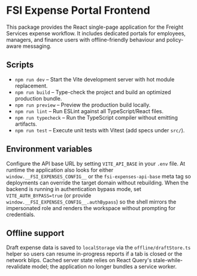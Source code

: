 # FSI Expense Portal Frontend

This package provides the React single-page application for the Freight Services expense workflow. It includes dedicated portals for employees, managers, and finance users with offline-friendly behaviour and policy-aware messaging.

## Scripts

- `npm run dev` – Start the Vite development server with hot module replacement.
- `npm run build` – Type-check the project and build an optimized production bundle.
- `npm run preview` – Preview the production build locally.
- `npm run lint` – Run ESLint against all TypeScript/React files.
- `npm run typecheck` – Run the TypeScript compiler without emitting artifacts.
- `npm run test` – Execute unit tests with Vitest (add specs under `src/`).

## Environment variables

Configure the API base URL by setting `VITE_API_BASE` in your `.env` file. At runtime the application also looks for either `window.__FSI_EXPENSES_CONFIG__` or the `fsi-expenses-api-base` meta tag so deployments can override the target domain without rebuilding. When the backend is running in authentication bypass mode, set `VITE_AUTH_BYPASS=true` (or provide `window.__FSI_EXPENSES_CONFIG__.authBypass`) so the shell mirrors the impersonated role and renders the workspace without prompting for credentials.

## Offline support

Draft expense data is saved to `localStorage` via the `offline/draftStore.ts` helper so users can resume in-progress reports if a tab is closed or the network blips. Cached server state relies on React Query's stale-while-revalidate model; the application no longer bundles a service worker.

